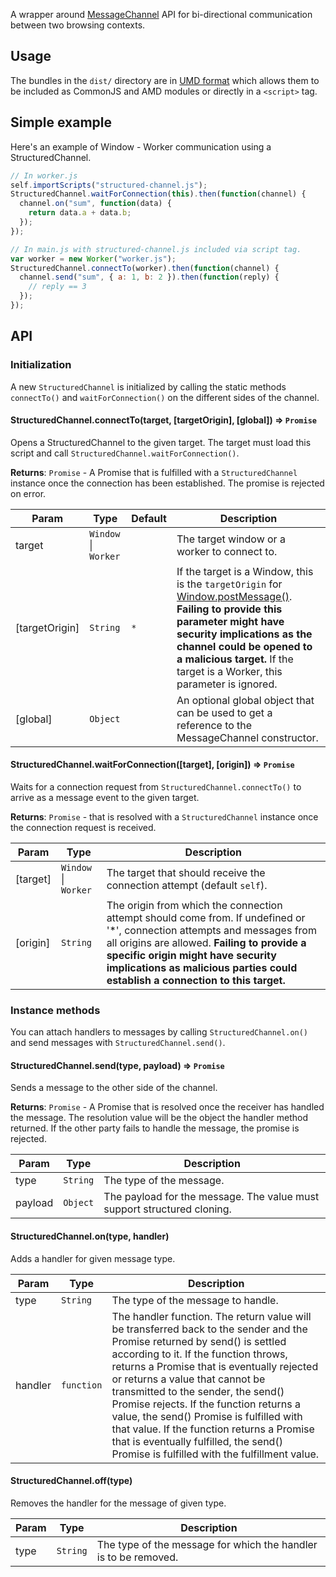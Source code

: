 
A wrapper around [MessageChannel](https://developer.mozilla.org/en-US/docs/Web/API/MessageChannel) API for bi-directional communication between two browsing contexts.

## Usage
The bundles in the `dist/` directory are in [UMD format](https://github.com/umdjs/umd) which allows them to be included as CommonJS and AMD modules or directly in a `<script>` tag.

## Simple example
Here's an example of Window - Worker communication using a StructuredChannel.

```javascript
// In worker.js
self.importScripts("structured-channel.js");
StructuredChannel.waitForConnection(this).then(function(channel) {
  channel.on("sum", function(data) {
    return data.a + data.b;
  });
});

// In main.js with structured-channel.js included via script tag.
var worker = new Worker("worker.js");
StructuredChannel.connectTo(worker).then(function(channel) {
  channel.send("sum", { a: 1, b: 2 }).then(function(reply) {
    // reply == 3
  });
});
```

## API
### Initialization
A new `StructuredChannel` is initialized by calling the static methods `connectTo()` and `waitForConnection()` on the different sides of the channel.

<a name="module_structured-channel..StructuredChannel.connectTo"></a>
#### StructuredChannel.connectTo(target, [targetOrigin], [global]) ⇒ `Promise`
Opens a StructuredChannel to the given target. The target must load this script and call `StructuredChannel.waitForConnection()`.

**Returns**: `Promise` - A Promise that is fulfilled with a `StructuredChannel` instance once the connection has been established. The promise is rejected on error.

| Param | Type | Default | Description |
| --- | --- | --- | --- |
| target | `Window` &#124; `Worker` |  | The target window or a worker to connect to. |
| [targetOrigin] | `String` | `*` | If the target is a Window, this is the `targetOrigin` for [Window.postMessage()](https://developer.mozilla.org/en-US/docs/Web/API/Window/postMessage). __Failing to provide this parameter might have security implications as the channel could be opened to a malicious target.__ If the target is a Worker, this parameter is ignored. |
| [global] | `Object` |  | An optional global object that can be used to get a reference to the MessageChannel constructor. |

<a name="module_structured-channel..StructuredChannel.waitForConnection"></a>
#### StructuredChannel.waitForConnection([target], [origin]) ⇒ `Promise`
Waits for a connection request from `StructuredChannel.connectTo()` to arrive as a message event to the given target.

**Returns**: `Promise` - that is resolved with a `StructuredChannel` instance once the connection request is received. 

| Param | Type | Description |
| --- | --- | --- |
| [target] | `Window` &#124; `Worker` | The target that should receive the connection attempt (default `self`). |
| [origin] | `String` | The origin from which the connection attempt should come from. If undefined or '*', connection attempts and messages from all origins are allowed. __Failing to provide a specific origin might have security implications as malicious parties could establish a connection to this target.__ |

### Instance methods
You can attach handlers to messages by calling `StructuredChannel.on()` and send messages with `StructuredChannel.send()`.

<a name="module_structured-channel..StructuredChannel+send"></a>
#### StructuredChannel.send(type, payload) ⇒ `Promise`
Sends a message to the other side of the channel.

**Returns**: `Promise` - A Promise that is resolved once the receiver has handled the message. The resolution value will be the object the handler method returned. If the other party fails to handle the message, the promise is rejected.

| Param | Type | Description |
| --- | --- | --- |
| type | `String` | The type of the message. |
| payload | `Object` | The payload for the message. The value must support structured cloning. |

<a name="module_structured-channel..StructuredChannel+on"></a>
#### StructuredChannel.on(type, handler)
Adds a handler for given message type.

| Param | Type | Description |
| --- | --- | --- |
| type | `String` | The type of the message to handle. |
| handler | `function` | The handler function. The return value will be transferred back to the sender and the Promise returned by send() is settled according to it. If the function throws, returns a Promise that is eventually rejected or returns a value that cannot be transmitted to the sender, the send() Promise rejects. If the function returns a value, the send() Promise is fulfilled with that value. If the function returns a Promise that is eventually fulfilled, the send() Promise is fulfilled with the fulfillment value. |

<a name="module_structured-channel..StructuredChannel+off"></a>
#### StructuredChannel.off(type)
Removes the handler for the message of given type.

| Param | Type | Description |
| --- | --- | --- |
| type | `String` | The type of the message for which the handler is to be removed. |
